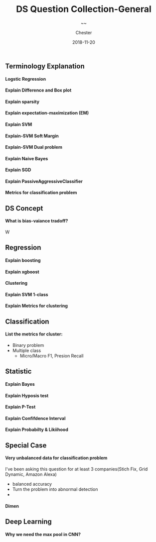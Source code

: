 ﻿---
layout:     post
title:      DS Question Collection-General
subtitle:   ~~
date:       2018-11-20
author:    Chester
header-img: img/failure.jpg
catalog: true
tags:
    Job
---
## Terminology Explanation 
#### Logstic Regression

#### Explain Difference and Box plot

#### Explain sparsity

#### Explain expectation-maximization (EM)

#### Explain SVM

#### Explain-SVM Soft Margin

#### Explain-SVM Dual problem

#### Explain Naive Bayes

#### Explain SGD

#### Explain PassiveAggressiveClassifier

#### Metrics for classification problem
## DS Concept 
#### What is bias-vaiance tradoff?
W
## Regression

#### Explain boosting

#### Explain xgboost

#### Clustering

#### Explain SVM 1-class

#### Explain Metrics for clustering

## Classification
#### List the metrics for cluster:

 - Binary problem
 - Multiple class
	 - Micro/Macro F1, Presion Recall

## Statistic

#### Explain Bayes

#### Explain Hyposis test

#### Explain P-Test

#### Explain Confifdence Interval

#### Explain Probabilty & Likiihood

## Special Case

#### Very unbalanced data for classification problem
I've been asking this question for at least 3 companies(Stich Fix, Grid Dynamic, Amazon Alexa) 
- balanced accuracy
- Turn the problem into abnormal detection
- 
#### Dimen
## Deep Learning
#### Why we need the max pool in CNN?

<!--stackedit_data:
eyJoaXN0b3J5IjpbLTE5OTg1Mzg0MDMsLTQzODYwNjI4OSwxOT
M2Nzc5OTkxLDg0MDAxMzc3NiwtNzE5MDUyMzcyLC0xMzk2NzI1
NDEzXX0=
-->